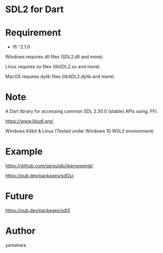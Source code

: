 SDL2 for Dart
====

# Requirement

* ffi ^2.1.0

Windows requires dll files (SDL2.dll and more).

Linux requires so files (libSDL2.so and more).

MacOS requires dylib files (libSDL2.dylib and more).


# Note

A Dart library for accessing common SDL 2.30.0 (stable) APIs using, FFI.

https://www.libsdl.org/

Windows 64bit & Linux (Tested under Windows 10 WSL2 environment)

# Example

https://github.com/sansuido/learnopengl/

https://pub.dev/packages/sdl2ui

# Future

https://pub.dev/packages/sdl3

# Author

yamahara
